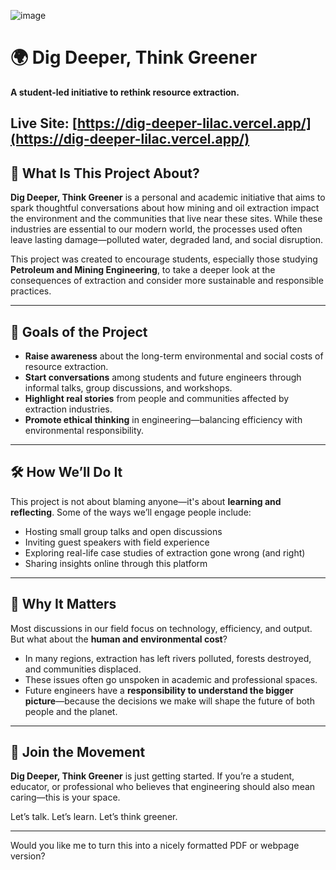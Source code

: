 ![image](https://github.com/user-attachments/assets/523d55c7-dc28-4414-83a2-ad144da149fd)

# 🌍 Dig Deeper, Think Greener

**A student-led initiative to rethink resource extraction.**


**Live Site:** [https://dig-deeper-lilac.vercel.app/](https://dig-deeper-lilac.vercel.app/)
---

## 🧠 What Is This Project About?

**Dig Deeper, Think Greener** is a personal and academic initiative that aims to spark thoughtful conversations about how mining and oil extraction impact the environment and the communities that live near these sites. While these industries are essential to our modern world, the processes used often leave lasting damage—polluted water, degraded land, and social disruption.

This project was created to encourage students, especially those studying **Petroleum and Mining Engineering**, to take a deeper look at the consequences of extraction and consider more sustainable and responsible practices.

---

## 🎯 Goals of the Project

* **Raise awareness** about the long-term environmental and social costs of resource extraction.
* **Start conversations** among students and future engineers through informal talks, group discussions, and workshops.
* **Highlight real stories** from people and communities affected by extraction industries.
* **Promote ethical thinking** in engineering—balancing efficiency with environmental responsibility.

---

## 🛠 How We’ll Do It

This project is not about blaming anyone—it's about **learning and reflecting**. Some of the ways we’ll engage people include:

* Hosting small group talks and open discussions
* Inviting guest speakers with field experience
* Exploring real-life case studies of extraction gone wrong (and right)
* Sharing insights online through this platform

---

## 🌿 Why It Matters

Most discussions in our field focus on technology, efficiency, and output. But what about the **human and environmental cost**?

* In many regions, extraction has left rivers polluted, forests destroyed, and communities displaced.
* These issues often go unspoken in academic and professional spaces.
* Future engineers have a **responsibility to understand the bigger picture**—because the decisions we make will shape the future of both people and the planet.

---

## 🙌 Join the Movement

**Dig Deeper, Think Greener** is just getting started. If you’re a student, educator, or professional who believes that engineering should also mean caring—this is your space.

Let’s talk. Let’s learn. Let’s think greener.

---

Would you like me to turn this into a nicely formatted PDF or webpage version?
